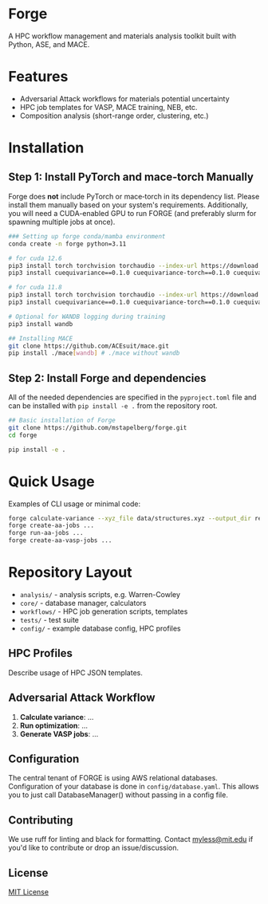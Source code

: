 # Forge

A HPC workflow management and materials analysis toolkit built with Python, ASE, and MACE.

# Features
- Adversarial Attack workflows for materials potential uncertainty
- HPC job templates for VASP, MACE training, NEB, etc.
- Composition analysis (short-range order, clustering, etc.)

# Installation

## Step 1: Install PyTorch and mace‑torch Manually

Forge does **not** include PyTorch or mace‑torch in its dependency list. Please install them manually based on your system's requirements. Additionally, you will need a CUDA-enabled GPU to run FORGE (and preferably slurm for spawning multiple jobs at once).

```bash
### Setting up forge conda/mamba environment
conda create -n forge python=3.11

# for cuda 12.6
pip3 install torch torchvision torchaudio --index-url https://download.pytorch.org/whl/cu126
pip3 install cuequivariance==0.1.0 cuequivariance-torch==0.1.0 cuequivariance-ops-torch-cu12==0.1.0

# for cuda 11.8
pip3 install torch torchvision torchaudio --index-url https://download.pytorch.org/whl/cu118
pip3 install cuequivariance==0.1.0 cuequivariance-torch==0.1.0 cuequivariance-ops-torch-cu11==0.1.0

# Optional for WANDB logging during training
pip3 install wandb

## Installing MACE 
git clone https://github.com/ACEsuit/mace.git
pip install ./mace[wandb] # ./mace without wandb
```

## Step 2: Install Forge and dependencies
All of the needed dependencies are specified in the `pyproject.toml` file and can be installed with `pip install -e .` from the repository root.
```bash
## Basic installation of Forge
git clone https://github.com/mstapelberg/forge.git
cd forge

pip install -e .
```

# Quick Usage
Examples of CLI usage or minimal code:
```bash
forge calculate-variance --xyz_file data/structures.xyz --output_dir results ...
forge create-aa-jobs ...
forge run-aa-jobs ...
forge create-aa-vasp-jobs ...
```

# Repository Layout
- `analysis/` - analysis scripts, e.g. Warren-Cowley
- `core/` - database manager, calculators
- `workflows/` - HPC job generation scripts, templates
- `tests/` - test suite
- `config/` - example database config, HPC profiles

## HPC Profiles
Describe usage of HPC JSON templates.

## Adversarial Attack Workflow
1. **Calculate variance**: ...
2. **Run optimization**: ...
3. **Generate VASP jobs**: ...

## Configuration
The central tenant of FORGE is using AWS relational databases. Configuration of your database is done in `config/database.yaml`. This allows you to just call DatabaseManager() without passing in a config file.

## Contributing
We use ruff for linting and black for formatting. Contact myless@mit.edu if you'd like to contribute or drop an issue/discussion.

## License
[MIT License](./LICENSE)

